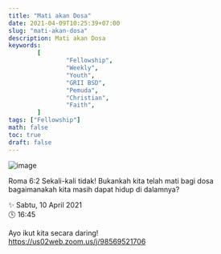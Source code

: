 ```yaml
---
title: "Mati akan Dosa"
date: 2021-04-09T10:25:39+07:00
slug: "mati-akan-dosa"
description: Mati akan Dosa
keywords:
        [
                "Fellowship",
                "Weekly",
                "Youth",
                "GRII BSD",
                "Pemuda",
                "Christian",
                "Faith",
        ]
tags: ["Fellowship"]
math: false
toc: true
draft: false
---
```


![image](/images/events/20210410.jpeg)

Roma 6:2 Sekali-kali tidak! Bukankah kita telah mati bagi dosa bagaimanakah kita masih dapat hidup di dalamnya?

✨ Sabtu, 10 April 2021\
🕓 16:45

Ayo ikut kita secara daring!\
https://us02web.zoom.us/j/98569521706

